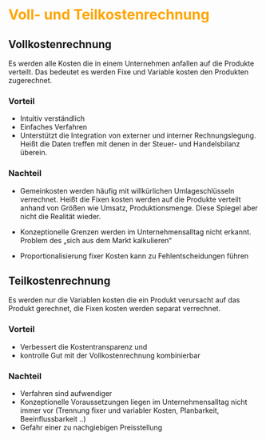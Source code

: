 # <font color = "orange">Voll- und Teilkostenrechnung</font>


## Vollkostenrechnung
Es werden alle Kosten die in einem Unternehmen anfallen auf die Produkte verteilt. Das bedeutet es werden Fixe und Variable kosten den Produkten zugerechnet. 
### Vorteil 
- Intuitiv verständlich
- Einfaches Verfahren 
- Unterstützt die Integration von externer und interner Rechnungslegung. 
	Heißt die Daten treffen mit denen in der Steuer- und Handelsbilanz überein.
### Nachteil
- Gemeinkosten werden häufig mit willkürlichen Umlageschlüsseln verrechnet. 
	Heißt die Fixen kosten werden auf die Produkte verteilt anhand von Größen wie Umsatz, Produktionsmenge. Diese Spiegel aber nicht die Realität wieder.
- Konzeptionelle Grenzen werden im Unternehmensalltag nicht erkannt. Problem des „sich aus dem Markt kalkulieren“ 
	
- Proportionalisierung fixer Kosten kann zu Fehlentscheidungen führen
	
## Teilkostenrechnung
Es werden nur die Variablen kosten die ein Produkt verursacht auf das Produkt gerechnet, die Fixen kosten werden separat verrechnet.
### Vorteil 
- Verbessert die Kostentransparenz und 
- kontrolle Gut mit der Vollkostenrechnung kombinierbar
### Nachteil
- Verfahren sind aufwendiger 
- Konzeptionelle Voraussetzungen liegen im Unternehmensalltag nicht immer vor (Trennung fixer und variabler Kosten, Planbarkeit, Beeinflussbarkeit ..) 
- Gefahr einer zu nachgiebigen Preisstellung
